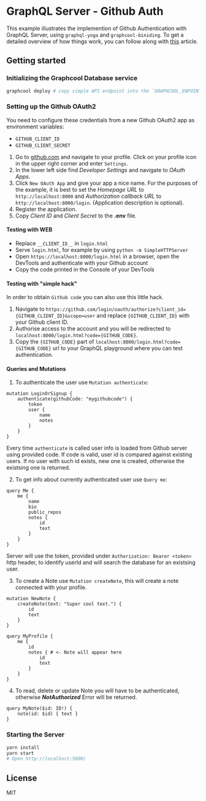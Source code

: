 # GraphQL Server - Github Auth

This example illustrates the implemention of Github Authentication with GraphQL Server, using `graphql-yoga` and `graphcool-biniding`. To get a detailed overview of how things work, you can follow along with [this](https://medium.com/@maticzavadlal/graphcool-1-0-example-series-authentication-282f274b8343) article.

## Getting started

### Initializing the Graphcool Database service

```sh
graphcool deploy # copy simple API endpoint into the `GRAPHCOOL_ENPOINT` env var in .env
```

### Setting up the Github OAuth2

You need to configure these credentials from a new Github OAuth2 app as environment variables:

* `GITHUB_CLIENT_ID`
* `GITHUB_CLIENT_SECRET`

1. Go to [github.com](github.com) and navigate to your profile. Click on your profile icon in the upper right corner and enter `Settings`.
2. In the lower left side find _Developer Settings_ and navigate to _OAuth Apps_.
3. Click `New OAuth App` and give your app a nice name. For the purposes of the example, it is best to set the _Homepage URL_ to `http://localhost:8000` and _Authorization callback URL_ to `http://localhost:8000/login`. (Application description is optional).
4. Register the application.
5. Copy _Client ID_ and _Client Secret_ to the __.env__ file.

#### Testing with WEB

* Replace `__CLIENT_ID__` in `login.html`
* Serve `login.html`, for example by using `python -m SimpleHTTPServer`
* Open `https://localhost:8000/login.html` in a browser, open the DevTools and authenticate with your Github account
* Copy the code printed in the Console of your DevTools

#### Testing with "simple hack"

In order to obtain `Github code` you can also use this little hack.

1. Navigate to `https://github.com/login/oauth/authorize?client_id={GITHUB_CLIENT_ID}&scope=user` and replace `{GITHUB_CLIENT_ID}` with your Github client ID.
2. Authorise access to the account and you will be redirected to `localhost:8000/login.html?code={GITHUB_CODE}`.
3. Copy the `{GITHUB_CODE}` part of `localhost:8000/login.html?code={GITHUB_CODE}` url to your GraphQL playground where you can test authentication.

#### Queries and Mutations
1. To authenticate the user use `Mutation authenticate`:
```gql
mutation LoginOrSignup {
    authenticate(githubCode: "mygithubcode") {
        token
        user {
            name
            notes
        }
    }
}
```
Every time `authenticate` is called user info is loaded from Github server using provided code. If code is valid, user id is compared against existing users. If no user with such id exists, new one is created, otherwise the existsing one is returned.

2. To get info about currently authenticated user use `Query me`:
```gql
query Me {
    me {
        name
        bio
        public_repos
        notes {
            id
            text
        }
    }
}
```
Server will use the token, provided under `Authorization: Bearer <token>` http header, to identify userId and will search the database for an existsing user.

3. To create a Note use `Mutation createNote`, this will create a note connected with your profile.
```gql
mutation NewNote {
    createNote(text: "Super cool text.") {
        id
        text
    }
}

query MyProfile {
    me {
        id
        notes { # <- Note will appear here
            id
            text
        }
    }
}
```

4. To read, delete or update Note you will have to be authenticated, otherwise __*NotAuthorized*__ Error will be returned.
```gql
query MyNote($id: ID!) {
    note(id: $id) { text }
}
```

### Starting the Server

```sh
yarn install
yarn start
# Open http://localhost:5000/
```

## License
MIT
